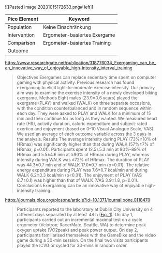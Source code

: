 ![[Pasted image 20231015172633.png# left]]

| Pico Element | Keyword                      |
| ------------ | ---------------------------- |
| Population   | Keine Einschränkung          |
| Intervention | Ergometer-basiertes Exergame |
| Comparison   | Ergometer-basiertes Training |
| Outcome      |                              |

https://www.researchgate.net/publication/318776034_Exergaming_can_be_an_innovative_way_of_enjoyable_high-intensity_interval_training
> Objectives Exergames can replace sedentary time spent on computer gaming with physical activity. Previous research has found exergaming to elicit light-to-moderate exercise intensity. Our primary aim was to examine the exercise intensity of a newly developed biking exergame. Methods Eight males (23.9±0.6 years) played the exergame (PLAY) and walked (WALK) on three separate occasions, with the condition counterbalanced and in random sequence within each day. They were asked to PLAY and WALK for a minimum of 15 min and then continue for as long as they wanted. We measured heart rate (HR), activity duration, caloric expenditure and subject-rated exertion and enjoyment (based on 0–10 Visual Analogue Scale, VAS). We used an average of each outcome variable across the 3 days in the analysis. Results The average intensity during PLAY (73%±10% of HRmax) was significantly higher than that during WALK (57%±7% of HRmax, p=0.01). Participants spent 12.5±5.3 min at 80%–89% of HRmax and 5.5±4.6 min at ≥90% of HRmax during PLAY, whereas intensity during WALK was ≤72% of HRmax. The duration of PLAY was 44.3±0.7 min and of WALK 17.0±0.7 min (p=0.01). The relative energy expenditure during PLAY was 7.6±0.7 kcal/min and during WALK 6.2±0.3 kcal/min (p<0.01). The enjoyment of PLAY (VAS 8.7±0.1) was higher than that of WALK (VAS 3.9±1.8, p=0.01). Conclusions Exergaming can be an innovative way of enjoyable high-intensity training.

https://journals.plos.org/plosone/article?id=10.1371/journal.pone.0118470
> Participants reported to the laboratory at Dublin City University on 4 different days separated by at least 48 h ([Fig. 1](https://journals.plos.org/plosone/article?id=10.1371/journal.pone.0118470#pone-0118470-g001)). On day 1, participants carried out an incremental maximal test on a cycle ergometer (Velotron; RacerMate, Seattle, WA) to determine peak oxygen uptake (V̇O2peak) and peak power output. On day 2, participants familiarised themselves with the GameBike and the video game during a 30-min session. On the final two visits participants played the ICVG or cycled for 30-mins in random order.

